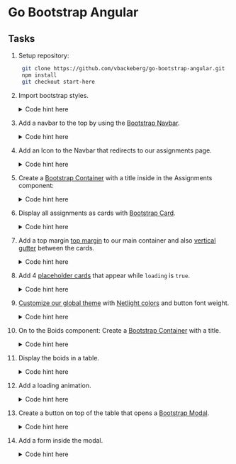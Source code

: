 # Go Bootstrap Angular

## Tasks

1.  Setup repository:
    ```bash
     git clone https://github.com/vbackeberg/go-bootstrap-angular.git
     npm install
     git checkout start-here
    ```
2.  Import bootstrap styles.

    <details>
    <summary>Code hint here</summary>

    #### **`styles.scss`**

    ```scss
    @import "../node_modules/bootstrap/scss/bootstrap";
    ```

    </details>

3.  Add a navbar to the top by using the [Bootstrap Navbar](https://getbootstrap.com/docs/5.1/components/navbar/).

    <details>
    <summary>Code hint here</summary>

    #### **`app.component.html`**

    ```html
    <nav app-navbar class="navbar navbar-expand-lg navbar-light bg-light"></nav>
    ```

    #### **`navbar.component.html`**

    ```html
    <div class="container-fluid">
      <button
        class="navbar-toggler"
        type="button"
        data-bs-toggle="collapse"
        data-bs-target="#navbarTop"
      >
        <span class="navbar-toggler-icon"></span>
      </button>
      <div class="collapse navbar-collapse" id="navbarTop">
        <ul class="navbar-nav me-auto mb-2 mb-lg-0">
          <li class="nav-item">
            <a class="nav-link" routerLink="/assignments">Assignments</a>
          </li>
          <li class="nav-item">
            <a class="nav-link" routerLink="/boids">Boids</a>
          </li>
        </ul>
        <button class="btn btn-primary">
          <i class="bi bi-person-fill"></i>
        </button>
      </div>
    </div>
    ```

    </details>

4.  Add an Icon to the Navbar that redirects to our assignments page.

    <details>
    <summary>Code hint here</summary>

    #### **`styles.scss`**

    ```scss
    @import "../node_modules/bootstrap-icons/font/bootstrap-icons.css";
    ```

    #### **`navbar.component.html`**

    ```html
    <a class="navbar-brand" routerLink="/assignments">
      <img src="../../assets/brand.svg" height="38" width="38" />
    </a>
    ```

    </details>

5.  Create a [Bootstrap Container](https://getbootstrap.com/docs/5.1/layout/containers/) with a title inside in the Assignments component:

    <details>
    <summary>Code hint here</summary>

    #### **`assignments.component.html`**

    ```html
    <div class="container">
      <h1 class="mb-5">Assignments</h1>
    </div>
    ```

    </details>

6.  Display all assignments as cards with [Bootstrap Card](https://getbootstrap.com/docs/5.1/components/card/).

    <details>
    <summary>Code hint here</summary>

    #### **`assignments.component.html`**

    ```html
    <div class="container">
      <h1 class="mb-5">Assignments</h1>
      <div class="row row-cols-1 row-cols-md-2 row-cols-lg-3 row-cols-xl-4">
        <div *ngFor="let assignment of assignments">
          <div class="card">
            <img src="./../../assets/example-logo.png" class="img-fluid" />
            <div class="card-body">
              <h5 class="card-title">{{ assignment.name }}</h5>
              <p class="card-text">{{ assignment.description }}</p>
              <div class="d-flex justify-content-between">
                <button class="btn btn-outline-danger">Delete</button>
                <button class="btn btn-outline-primary">Edit</button>
              </div>
            </div>
          </div>
        </div>
      </div>
    </div>
    ```

    </details>

7.  Add a top margin [top margin](https://getbootstrap.com/docs/5.1/utilities/spacing/) to our main container and also [vertical gutter](https://getbootstrap.com/docs/5.1/layout/gutters/) between the cards.
    <details>
    <summary>Code hint here</summary>

    #### **`assignments.component.html`**

        ```html
        <div class="row gy-5 row-cols-1 row-cols-md-2 row-cols-lg-3 row-cols-xl-4">
        ...
        </div>
        ```

    #### **`app.component.html`**

    ```html
    <main class="mt-4"></main>
    ```

    </details>

8.  Add 4 [placeholder cards](https://getbootstrap.com/docs/5.1/components/placeholders/) that appear while `loading` is `true`.

    <details>
    <summary>Code hint here</summary>

    #### **`assignments.component.html`**

    ```html
    <ng-container *ngIf="loading">
      <div *ngFor="let i of [1, 2, 3, 4]">
        <div class="card">
          <div style="height: 180px" class="bg-dark bg-opacity-25"></div>
          <div class="card-body">
            <h5 class="card-title placeholder-glow">
              <span class="placeholder col-6"></span>
            </h5>
            <div class="bg-dark bg-opacity-25"></div>
            <p class="card-text placeholder-glow">
              <span class="placeholder col-7"></span>
              <span class="placeholder col-4"></span>
              <span class="placeholder col-4"></span>
              <span class="placeholder col-6"></span>
              <span class="placeholder col-8"></span>
            </p>

            <div class="d-flex justify-content-between">
              <button
                class="btn btn-outline-danger disabled placeholder col-3"
              ></button>
              <button
                class="btn btn-outline-primary disabled placeholder col-2"
              ></button>
            </div>
          </div>
        </div>
      </div>
    </ng-container>
    ```

    </details>

9.  [Customize our global theme](https://getbootstrap.com/docs/5.1/customize/sass/#variable-defaults) with [Netlight colors](https://netlight365beta.sharepoint.com/sites/CommunicationsDesign/SitePages/Brandbook.aspx#colors) and button font weight.

    <details>
    <summary>Code hint here</summary>

    #### **`styles.scss`**

    ```scss
    $secondary: #4d4d4d;
    $primary: #4a49cb;
    $danger: #fc4a4a;
    $warning: #fc9a1a;

    $btn-font-weight: 600;
    ```

    </details>

10. On to the Boids component: Create a [Bootstrap Container](https://getbootstrap.com/docs/5.1/layout/containers/) with a title.

    <details>
    <summary>Code hint here</summary>

    #### **`boids.component.html`**

    ```html
    <div class="container">
      <h1 class="mb-5">Available Boids</h1>
    </div>
    ```

    </details>

11. Display the boids in a table.

    <details>
    <summary>Code hint here</summary>

    #### **`boids.component.html`**

    ```html
    <table class="table table-hover">
      <thead class="table-light">
        <tr>
          <th scope="col">#</th>
          <th scope="col">First</th>
          <th scope="col">Last</th>
          <th scope="col">Availabe from</th>
          <th scope="col">Skillset</th>
        </tr>
      </thead>
      <tbody>
        <tr *ngFor="let boid of boids">
          <td>
            <div class="form-check">
              <input class="form-check-input" type="checkbox" value="" />
            </div>
          </td>
          <td>{{ boid.firstName }}</td>
          <td>{{ boid.lastName }}</td>
          <td>{{ boid.availableFrom }}</td>
          <td>{{ boid.skillset }}</td>
        </tr>
      </tbody>
    </table>
    ```

    </details>

12. Add a loading animation.

    <details>
    <summary>Code hint here</summary>

    #### **`boids.component.html`**

    ```html
    <div
      *ngIf="loading"
      class="position-absolute top-50 start-50 translate-middle d-flex gap-3"
    >
      <div class="spinner-grow text-primary" role="status"></div>
      <div
        class="spinner-grow text-primary text-opacity-75"
        role="status"
      ></div>
      <div
        class="spinner-grow text-primary text-opacity-50"
        role="status"
      ></div>
      <div
        class="spinner-grow text-primary text-opacity-25"
        role="status"
      ></div>
    </div>
    ```

    </details>

13. Create a button on top of the table that opens a [Bootstrap Modal](https://getbootstrap.com/docs/5.1/components/modal/).

    <details>
    <summary>Code hint here</summary>

    #### **`boids.component.html`**

    ```html
    <div class="d-flex justify-content-end mb-3">
      <button
        class="btn btn-outline-primary"
        data-bs-toggle="modal"
        data-bs-target="#addBoidModal"
      >
        Add Boid
      </button>
    </div>

    ...[below table]

    <div class="modal fade" id="addBoidModal" tabindex="-1">
      <div
        class="modal-dialog modal-lg modal-fullscreen-md-down modal-dialog-centered"
      >
        <div class="modal-content">
          <div class="modal-header">
            <h5 class="modal-title" id="addBoidModalLabel">Add new boid</h5>
            <button
              type="button"
              class="btn-close"
              data-bs-dismiss="modal"
            ></button>
          </div>
          <div class="modal-body"></div>
          <div class="modal-footer">
            <button
              type="button"
              class="btn btn-outline-secondary"
              data-bs-dismiss="modal"
            >
              Close
            </button>
            <button type="button" class="btn btn-primary">Add</button>
          </div>
        </div>
      </div>
    </div>
    ```

    </details>

14. Add a form inside the modal.

    <details>
    <summary>Code hint here</summary>

    #### **`boids.component.html`**

    ```html
    <div class="modal-body">
      <form>
        <div class="container-fluid">
          <div class="row row-cols-2">
            <div class="col">
              <label for="first-name" class="col-form-label">First name</label>
              <input type="text" class="form-control" id="first-name" />
            </div>
            <div class="col">
              <label for="last-name" class="col-form-label">Last name</label>
              <input type="text" class="form-control" id="last-name" />
            </div>
          </div>
          <div class="row row-cols-2">
            <div class="col">
              <label for="available-from" class="col-form-label"
                >Available from</label
              >
              <input class="form-control" id="available-from" />
            </div>
            <div class="col">
              <label for="skillset" class="col-form-label">Skillset</label>
              <textarea class="form-control" id="skillset"></textarea>
            </div>
          </div>
        </div>
      </form>
    </div>
    ```

    </details>
